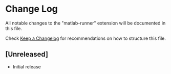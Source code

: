 # Change Log
All notable changes to the "matlab-runner" extension will be documented in this file.

Check [Keep a Changelog](http://keepachangelog.com/) for recommendations on how to structure this file.

## [Unreleased]
- Initial release